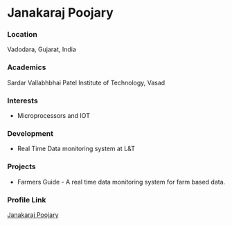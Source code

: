 # Janakaraj Poojary

### Location

Vadodara, Gujarat, India

### Academics

Sardar Vallabhbhai Patel Institute of Technology, Vasad

### Interests

- Microprocessors and IOT

### Development

- Real Time Data monitoring system at L&T

### Projects

- Farmers Guide - A real time data monitoring system for farm based data.

### Profile Link

[Janakaraj Poojary](https://github.com/JanakPoojary)
